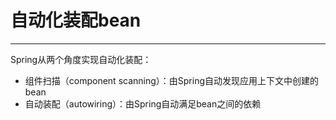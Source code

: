 # 自动化装配bean

---

Spring从两个角度实现自动化装配：

- 组件扫描（component scanning）：由Spring自动发现应用上下文中创建的bean
- 自动装配（autowiring）：由Spring自动满足bean之间的依赖
